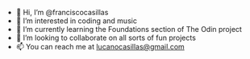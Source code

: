 - 👋 Hi, I’m @franciscocasillas
- 👀 I’m interested in coding and music
- 🌱 I’m currently learning the Foundations section of The Odin project
- 💞️ I’m looking to collaborate on all sorts of fun projects
- 📫 You can reach me at lucanocasillas@gmail.com

<!---
franciscocasillas/franciscocasillas is a ✨ special ✨ repository because its `README.md` (this file) appears on your GitHub profile.
You can click the Preview link to take a look at your changes.
--->
